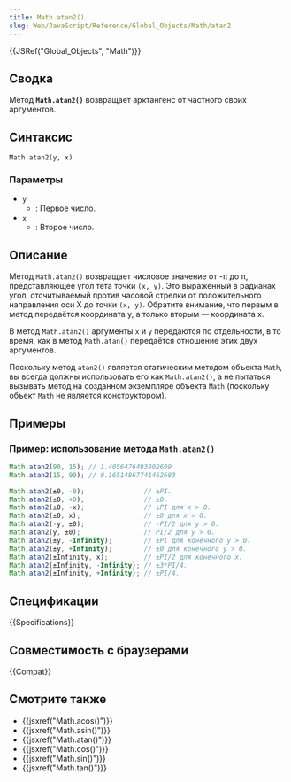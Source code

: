 ```yaml
---
title: Math.atan2()
slug: Web/JavaScript/Reference/Global_Objects/Math/atan2
---
```


{{JSRef("Global_Objects", "Math")}}

## Сводка

Метод **`Math.atan2()`** возвращает арктангенс от частного своих аргументов.

## Синтаксис

```
Math.atan2(y, x)
```

### Параметры

- `y`
  - : Первое число.
- `x`
  - : Второе число.

## Описание

Метод `Math.atan2()` возвращает числовое значение от -π до π, представляющее угол тета точки `(x, y)`. Это выраженный в радианах угол, отсчитываемый против часовой стрелки от положительного направления оси X до точки `(x, y)`. Обратите внимание, что первым в метод передаётся координата y, а только вторым — координата x.

В метод `Math.atan2()` аргументы `x` и `y` передаются по отдельности, в то время, как в метод `Math.atan()` передаётся отношение этих двух аргументов.

Поскольку метод `atan2()` является статическим методом объекта `Math`, вы всегда должны использовать его как `Math.atan2()`, а не пытаться вызывать метод на созданном экземпляре объекта `Math` (поскольку объект `Math` не является конструктором).

## Примеры

### Пример: использование метода `Math.atan2()`

```js
Math.atan2(90, 15); // 1.4056476493802699
Math.atan2(15, 90); // 0.16514867741462683

Math.atan2(±0, -0);               // ±PI.
Math.atan2(±0, +0);               // ±0.
Math.atan2(±0, -x);               // ±PI для x > 0.
Math.atan2(±0, x);                // ±0 для x > 0.
Math.atan2(-y, ±0);               // -PI/2 для y > 0.
Math.atan2(y, ±0);                // PI/2 для y > 0.
Math.atan2(±y, -Infinity);        // ±PI для конечного y > 0.
Math.atan2(±y, +Infinity);        // ±0 для конечного y > 0.
Math.atan2(±Infinity, x);         // ±PI/2 для конечного x.
Math.atan2(±Infinity, -Infinity); // ±3*PI/4.
Math.atan2(±Infinity, +Infinity); // ±PI/4.
```

## Спецификации

{{Specifications}}

## Совместимость с браузерами

{{Compat}}

## Смотрите также

- {{jsxref("Math.acos()")}}
- {{jsxref("Math.asin()")}}
- {{jsxref("Math.atan()")}}
- {{jsxref("Math.cos()")}}
- {{jsxref("Math.sin()")}}
- {{jsxref("Math.tan()")}}
